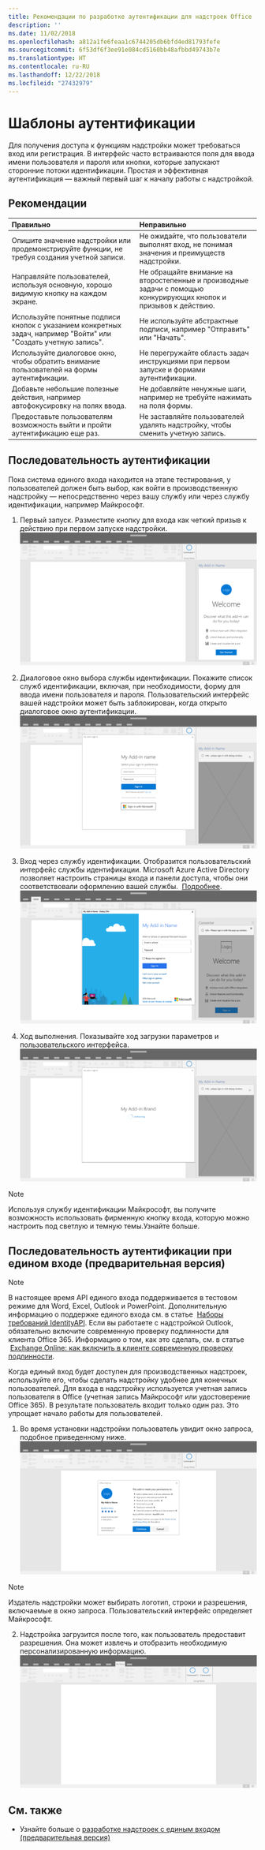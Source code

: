 ```yaml
---
title: Рекомендации по разработке аутентификации для надстроек Office
description: ''
ms.date: 11/02/2018
ms.openlocfilehash: a812a1fe6feaa1c6744205db6bfd4ed81793fefe
ms.sourcegitcommit: 6f53df6f3ee91e084cd5160bb48afbbd49743b7e
ms.translationtype: HT
ms.contentlocale: ru-RU
ms.lasthandoff: 12/22/2018
ms.locfileid: "27432979"
---
```

# <a name="authentication-patterns"></a>Шаблоны аутентификации

Для получения доступа к функциям надстройки может требоваться вход или регистрация. В интерфейс часто встраиваются поля для ввода имени пользователя и пароля или кнопки, которые запускают сторонние потоки идентификации. Простая и эффективная аутентификация — важный первый шаг к началу работы с надстройкой.

## <a name="best-practices"></a>Рекомендации

|Правильно|Неправильно|
|:----|:----|
|Опишите значение надстройки или продемонстрируйте функции, не требуя создания учетной записи. |Не ожидайте, что пользователи выполнят вход, не понимая значения и преимуществ надстройки.|
|Направляйте пользователей, используя основную, хорошо видимую кнопку на каждом экране. |Не обращайте внимание на второстепенные и производные задачи с помощью конкурирующих кнопок и призывов к действию.|
|Используйте понятные подписи кнопок с указанием конкретных задач, например "Войти" или "Создать учетную запись".   |Не используйте абстрактные подписи, например "Отправить" или "Начать".|
|Используйте диалоговое окно, чтобы обратить внимание пользователей на формы аутентификации.    |Не перегружайте область задач инструкциями при первом запуске и формами аутентификации.|
|Добавьте небольшие полезные действия, например автофокусировку на полях ввода. |Не добавляйте ненужные шаги, например не требуйте нажимать на поля формы.|
|Предоставьте пользователям возможность выйти и пройти аутентификацию еще раз.    |Не заставляйте пользователей удалять надстройку, чтобы сменить учетную запись.|

## <a name="authentication-flow"></a>Последовательность аутентификации
Пока система единого входа находится на этапе тестирования, у пользователей должен быть выбор, как войти в производственную надстройку — непосредственно через вашу службу или через службу идентификации, например Майкрософт.

1. Первый запуск. Разместите кнопку для входа как четкий призыв к действию при первом запуске надстройки.
![Снимок экрана: область задач надстройки в приложении Office](../images/add-in-fre-value-placemat.png)

2. Диалоговое окно выбора службы идентификации. Покажите список служб идентификации, включая, при необходимости, форму для ввода имени пользователя и пароля. Пользовательский интерфейс вашей надстройки может быть заблокирован, когда открыто диалоговое окно аутентификации.
![Снимок экрана: диалоговое окно выбора поставщика удостоверений в приложении Office](../images/add-in-auth-choices-dialog.png)



3. Вход через службу идентификации. Отобразится пользовательский интерфейс службы идентификации. Microsoft Azure Active Directory позволяет настроить страницы входа и панели доступа, чтобы они соответствовали оформлению вашей службы.  [Подробнее](https://docs.microsoft.com/azure/active-directory/fundamentals/customize-branding).
![Снимок экрана: диалоговое окно входа поставщика удостоверений в приложении Office](../images/add-in-auth-identity-sign-in.png)

4. Ход выполнения. Показывайте ход загрузки параметров и пользовательского интерфейса.
![Снимок экрана: диалоговое окно, демонстрирующее индикатор хода выполнения в приложении Office](../images/add-in-auth-modal-interstitial.png)

> [!NOTE] 
> Используя службу идентификации Майкрософт, вы получите возможность использовать фирменную кнопку входа, которую можно настроить под светлую и темную темы.Узнайте больше.

## <a name="single-sign-on-authentication-flow-preview"></a>Последовательность аутентификации при едином входе (предварительная версия)

> [!NOTE]
> В настоящее время API единого входа поддерживается в тестовом режиме для Word, Excel, Outlook и PowerPoint. Дополнительную информацию о поддержке единого входа см. в статье  [Наборы требований IdentityAPI](https://docs.microsoft.com/office/dev/add-ins/reference/requirement-sets/identity-api-requirement-sets?view=office-js). Если вы работаете с надстройкой Outlook, обязательно включите современную проверку подлинности для клиента Office 365. Информацию о том, как это сделать, см. в статье  [Exchange Online: как включить в клиенте современную проверку подлинности](https://social.technet.microsoft.com/wiki/contents/articles/32711.exchange-online-how-to-enable-your-tenant-for-modern-authentication.aspx).

Когда единый вход будет доступен для производственных надстроек, используйте его, чтобы сделать надстройку удобнее для конечных пользователей. Для входа в надстройку используется учетная запись пользователя в Office (учетная запись Майкрософт или удостоверение Office 365). В результате пользователь входит только один раз. Это упрощает начало работы для пользователей.

1. Во время установки надстройки пользователь увидит окно запроса, подобное приведенному ниже. ![Снимок экрана: окно запроса согласия в приложении Office во время установки надстройки](../images/add-in-auth-SSO-consent-dialog.png)
> [!NOTE]
> Издатель надстройки может выбирать логотип, строки и разрешения, включаемые в окно запроса. Пользовательский интерфейс определяет Майкрософт.

2. Надстройка загрузится после того, как пользователь предоставит разрешения. Она может извлечь и отобразить необходимую персонализированную информацию.
![Снимок экрана: приложение Office с кнопками надстроек на ленте](../images/add-in-ribbon.png)

## <a name="see-also"></a>См. также
- Узнайте больше о [разработке надстроек с единым входом (предварительная версия)](https://docs.microsoft.com/office/dev/add-ins/develop/sso-in-office-add-ins)
